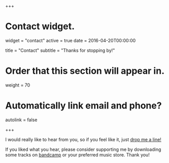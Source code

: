 +++
# Contact widget.
widget = "contact"
active = true
date = 2016-04-20T00:00:00

title = "Contact"
subtitle = "Thanks for stopping by!"

# Order that this section will appear in.
weight = 70

# Automatically link email and phone?
autolink = false

+++

I would really like to hear from you, so if you feel like it, just [drop me a line!](mailto:skeeboo@skeeboomusic.com)

If you liked what you hear, please consider supporting me by downloading some tracks on [bandcamp](https://skeeboo.bandcamp.com) or your preferred music store. Thank you!